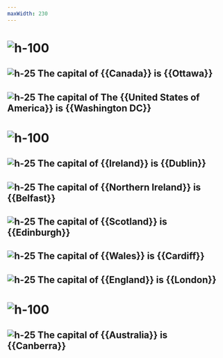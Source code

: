```yaml
---
maxWidth: 230
---
```


# ![h-100](https://upload.wikimedia.org/wikipedia/commons/thumb/f/fe/Canada_USA_Locator.svg/1200px-Canada_USA_Locator.svg.png)

## ![h-25](https://upload.wikimedia.org/wikipedia/commons/thumb/d/d9/Flag_of_Canada_%28Pantone%29.svg/510px-Flag_of_Canada_%28Pantone%29.svg.png) The capital of {{Canada}} is {{Ottawa}}
## ![h-25](https://upload.wikimedia.org/wikipedia/en/thumb/a/a4/Flag_of_the_United_States.svg/440px-Flag_of_the_United_States.svg.png) The capital of The {{United States of America}} is {{Washington DC}}

# ![h-100](https://upload.wikimedia.org/wikipedia/commons/thumb/a/a8/Ireland_United_Kingdom_Locator.png/250px-Ireland_United_Kingdom_Locator.png)

## ![h-25](https://upload.wikimedia.org/wikipedia/commons/4/45/Flag_of_Ireland.svg) The capital of {{Ireland}} is {{Dublin}}
## ![h-25](https://upload.wikimedia.org/wikipedia/commons/thumb/8/81/Saint_Patrick%27s_Saltire.svg/400px-Saint_Patrick%27s_Saltire.svg.png) The capital of {{Northern Ireland}} is {{Belfast}}
## ![h-25](https://upload.wikimedia.org/wikipedia/commons/thumb/1/10/Flag_of_Scotland.svg/250px-Flag_of_Scotland.svg.png) The capital of {{Scotland}} is {{Edinburgh}}
## ![h-25](https://upload.wikimedia.org/wikipedia/commons/thumb/d/dc/Flag_of_Wales.svg/510px-Flag_of_Wales.svg.png) The capital of {{Wales}} is {{Cardiff}}
## ![h-25](https://upload.wikimedia.org/wikipedia/en/thumb/b/be/Flag_of_England.svg/510px-Flag_of_England.svg.png) The capital of {{England}} is {{London}}

# ![h-100](https://upload.wikimedia.org/wikipedia/commons/3/34/Australian_continent.svg)

## ![h-25](https://upload.wikimedia.org/wikipedia/commons/thumb/8/88/Flag_of_Australia_%28converted%29.svg/510px-Flag_of_Australia_%28converted%29.svg.png) The capital of {{Australia}} is {{Canberra}}

